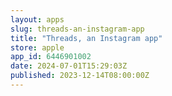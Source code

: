 ```yaml
---
layout: apps
slug: threads-an-instagram-app
title: "Threads, an Instagram app"
store: apple
app_id: 6446901002
date: 2024-07-01T15:29:03Z
published: 2023-12-14T08:00:00Z
---
```


